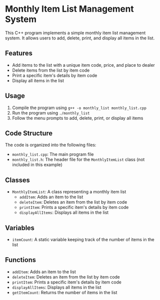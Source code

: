 # Monthly Item List Management System

This C++ program implements a simple monthly item list management system. It allows users to add, delete, print, and display all items in the list.

## Features

*   Add items to the list with a unique item code, price, and place to dealer
*   Delete items from the list by item code
*   Print a specific item's details by item code
*   Display all items in the list

## Usage

1.  Compile the program using `g++ -o monthly_list monthly_list.cpp`
2.  Run the program using `./monthly_list`
3.  Follow the menu prompts to add, delete, print, or display all items

## Code Structure

The code is organized into the following files:

*   `monthly_list.cpp`: The main program file
*   `monthly_list.h`: The header file for the `MonthlyItemList` class (not included in this example)

## Classes

*   `MonthlyItemList`: A class representing a monthly item list
    *   `addItem`: Adds an item to the list
    *   `deleteItem`: Deletes an item from the list by item code
    *   `printItem`: Prints a specific item's details by item code
    *   `displayAllItems`: Displays all items in the list

## Variables

*   `itemCount`: A static variable keeping track of the number of items in the list

## Functions

*   `addItem`: Adds an item to the list
*   `deleteItem`: Deletes an item from the list by item code
*   `printItem`: Prints a specific item's details by item code
*   `displayAllItems`: Displays all items in the list
*   `getItemCount`: Returns the number of items in the list